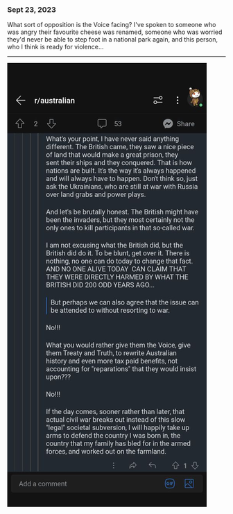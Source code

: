 ### Sept 23, 2023

What sort of opposition is the Voice facing?  I've spoken to someone who was angry their favourite cheese was renamed, someone who was worried they'd never be able to step foot in a national park again, and this person, who I think is ready for violence...

---

![Rant](/content/media/voice/rant1.jpg)